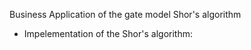 Business Application of the gate model Shor's algorithm

- Impelementation of the Shor's algorithm:
